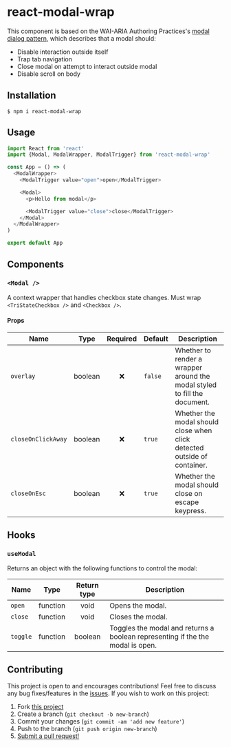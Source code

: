 # react-modal-wrap

This component is based on the WAI-ARIA Authoring Practices's [modal dialog pattern](https://www.w3.org/TR/wai-aria-practices-1.1/#dialog_modal), which describes that a modal should:

- Disable interaction outside itself
- Trap tab navigation
- Close modal on attempt to interact outside modal
- Disable scroll on body

## Installation

```shell
$ npm i react-modal-wrap
```

## Usage

```js
import React from 'react'
import {Modal, ModalWrapper, ModalTrigger} from 'react-modal-wrap'

const App = () => (
  <ModalWrapper>
    <ModalTrigger value="open">open</ModalTrigger>

    <Modal>
      <p>Hello from modal</p>

      <ModalTrigger value="close">close</ModalTrigger>
    </Modal>
  </ModalWrapper>
)

export default App
```

## Components

### `<Modal />`

A context wrapper that handles checkbox state changes. Must wrap `<TriStateCheckbox />` and `<Checkbox />`.

#### Props

| Name               | Type    | Required | Default | Description                                                               |
| ------------------ | ------- | :------: | ------- | ------------------------------------------------------------------------- |
| `overlay`          | boolean |    ❌    | `false` | Whether to render a wrapper around the modal styled to fill the document. |
| `closeOnClickAway` | boolean |    ❌    | `true`  | Whether the modal should close when click detected outside of container.  |
| `closeOnEsc`       | boolean |    ❌    | `true`  | Whether the modal should close on escape keypress.                        |

## Hooks

### `useModal`

Returns an object with the following functions to control the modal:

| Name     | Type     | Return type | Description                                                                    |
| -------- | -------- | :---------: | ------------------------------------------------------------------------------ |
| `open`   | function |    void     | Opens the modal.                                                               |
| `close`  | function |    void     | Closes the modal.                                                              |
| `toggle` | function |   boolean   | Toggles the modal and returns a boolean representing if the the modal is open. |

## Contributing

This project is open to and encourages contributions! Feel free to discuss any bug fixes/features in the [issues](https://github.com/shwilliam/react-modal-wrap/issues). If you wish to work on this project:

1. Fork [this project](https://github.com/shwilliam/react-modal-wrap)
2. Create a branch (`git checkout -b new-branch`)
3. Commit your changes (`git commit -am 'add new feature'`)
4. Push to the branch (`git push origin new-branch`)
5. [Submit a pull request!](https://github.com/shwilliam/react-modal-wrap/pull/new/master)

